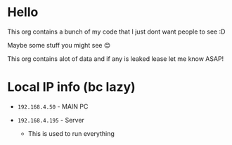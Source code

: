 # Hello

This org contains a bunch of my code that I just dont want people to see :D

Maybe some stuff you might see :blush:

This org contains alot of data and if any is leaked lease let me know ASAP!

# Local IP info (bc lazy)

- `192.168.4.50` - MAIN PC

- `192.168.4.195` - Server
  - This is used to run everything
